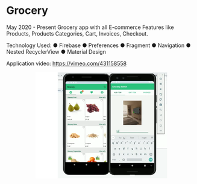 # Grocery
May 2020 - Present
Grocery app with all E-commerce Features like Products, Products
Categories, Cart, Invoices, Checkout.

Technology Used:
● Firebase
● Preferences
● Fragment
● Navigation
● Nested RecyclerView
● Material Design

Application video:
https://vimeo.com/431158558

<p align="center">
  <img src="Cre.PNG" width="350" title="hover text">
</p>
